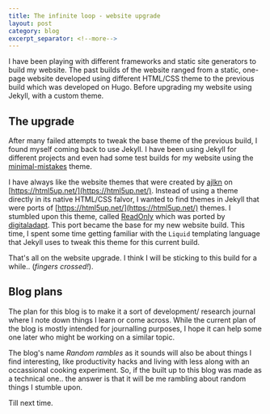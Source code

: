 ```yaml
---
title: The infinite loop - website upgrade
layout: post
category: blog
excerpt_separator: <!--more-->
---
```


I have been playing with different frameworks and static site generators to build my website. The past builds of the website ranged from a static, one-page website developed using different HTML/CSS theme to the previous build which was developed on Hugo. Before upgrading my website using Jekyll, with a custom theme.
<!--more-->
## The upgrade
After many failed attempts to tweak the base theme of the previous build, I found myself coming back to use Jekyll. I have been using Jekyll for different projects and even had some test builds for my website using the [minimal-mistakes](https://mmistakes.github.io/minimal-mistakes/) theme. 

I have always like the website themes that were created by [ajlkn](https://html5up.net/) on [https://html5up.net/](https://html5up.net/). Instead of using a theme directly in its native HTML/CSS falvor, I wanted to find themes in Jekyll that were ports of  [https://html5up.net/](https://html5up.net/) themes. I stumbled upon this theme, called [ReadOnly](https://html5up.net/read-only) which was ported by [digitaladapt](https://github.com/digitaladapt/). This port became the base for my new website build. This time, I spent some time getting familiar with the `Liquid` templating language that Jekyll uses to tweak this theme for this current build.

That's all on the website upgrade. I think I will be sticking to this build for a while.. (*fingers crossed!*).

## Blog plans
The plan for this blog is to make it a sort of development/ research journal where I note down things I learn or come across.
While the current plan of the blog is mostly intended for journalling purposes, I hope it can help some one later who might be working on a similar topic. 

The blog's name *Random rambles* as it sounds will also be about things I find interesting, like productivity hacks and living with less along with an occassional cooking experiment. So, if the built up to this blog was made as a technical one.. the answer is that it will be me rambling about random things I stumble upon.

Till next time.